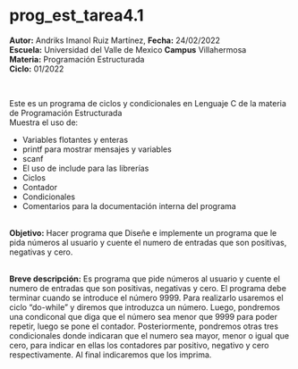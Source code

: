 # prog_est_tarea4.1
<p><b>Autor:</b> Andriks Imanol Ruiz Martínez, <b>Fecha:</b> 24/02/2022 <br>
<b>Escuela:</b> Universidad del Valle de Mexico <b>Campus</b> Villahermosa <br>
  <b>Materia:</b> Programación Estructurada <br>
  <b>Ciclo:</b> 01/2022</p>
<br>
<p>Este es un programa de ciclos y condicionales en Lenguaje C de la materia de Programación Estructurada<br>
Muestra el uso de:
  <ul>
    <li>Variables flotantes y enteras</li>
    <li>printf para mostrar mensajes y variables</li>
    <li>scanf</li>
    <li>El uso de include para las librerías</li>
    <li>Ciclos</li>
    <li>Contador</li>
    <li>Condicionales</li>
    <li>Comentarios para la documentación interna del programa</li>
    </ul>
    </p>
<br>
<b>Objetivo:</b> Hacer programa que Diseñe e implemente un programa que le pida números al usuario y cuente el numero de entradas que son positivas, 
negativas y cero.
<br>
<br>
<p><b>Breve descripción:</b> 
Es programa que pide números al usuario y cuente el numero de entradas que son positivas, negativas y cero. El programa debe terminar cuando se introduce el número 9999. Para realizarlo usaremos el ciclo “do-while” y diremos que introduzca un número. Luego, pondremos una condiconal que diga que el número sea menor que 9999 para poder repetir, luego se pone el contador. Posteriormente, pondremos otras tres condicionales donde indicaran que el numero sea mayor, menor o igual que cero, para indicar en ellas los contadores par positivo, negativo y cero respectivamente. Al final indicaremos que los imprima.
</p>
